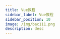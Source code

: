 ```yaml
---
title: Vue教程
sidebar_label: Vue教程
sidebar_position: 10
image: /img/bac111.png
description: desc
---
```



